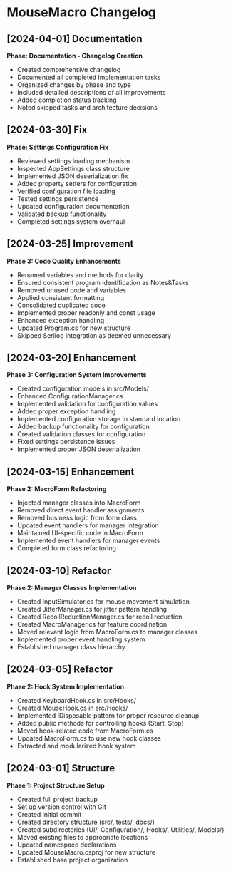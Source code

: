 # MouseMacro Changelog

## [2024-04-01] Documentation
**Phase: Documentation - Changelog Creation**
- Created comprehensive changelog
- Documented all completed implementation tasks
- Organized changes by phase and type
- Included detailed descriptions of all improvements
- Added completion status tracking
- Noted skipped tasks and architecture decisions

## [2024-03-30] Fix
**Phase: Settings Configuration Fix**
- Reviewed settings loading mechanism
- Inspected AppSettings class structure
- Implemented JSON deserialization fix
- Added property setters for configuration
- Verified configuration file loading
- Tested settings persistence
- Updated configuration documentation
- Validated backup functionality
- Completed settings system overhaul

## [2024-03-25] Improvement
**Phase 3: Code Quality Enhancements**
- Renamed variables and methods for clarity
- Ensured consistent program identification as Notes&Tasks
- Removed unused code and variables
- Applied consistent formatting
- Consolidated duplicated code
- Implemented proper readonly and const usage
- Enhanced exception handling
- Updated Program.cs for new structure
- Skipped Serilog integration as deemed unnecessary

## [2024-03-20] Enhancement
**Phase 3: Configuration System Improvements**
- Created configuration models in src/Models/
- Enhanced ConfigurationManager.cs
- Implemented validation for configuration values
- Added proper exception handling
- Implemented configuration storage in standard location
- Added backup functionality for configuration
- Created validation classes for configuration
- Fixed settings persistence issues
- Implemented proper JSON deserialization

## [2024-03-15] Enhancement
**Phase 2: MacroForm Refactoring**
- Injected manager classes into MacroForm
- Removed direct event handler assignments
- Removed business logic from form class
- Updated event handlers for manager integration
- Maintained UI-specific code in MacroForm
- Implemented event handlers for manager events
- Completed form class refactoring

## [2024-03-10] Refactor
**Phase 2: Manager Classes Implementation**
- Created InputSimulator.cs for mouse movement simulation
- Created JitterManager.cs for jitter pattern handling
- Created RecoilReductionManager.cs for recoil reduction
- Created MacroManager.cs for feature coordination
- Moved relevant logic from MacroForm.cs to manager classes
- Implemented proper event handling system
- Established manager class hierarchy

## [2024-03-05] Refactor
**Phase 2: Hook System Implementation**
- Created KeyboardHook.cs in src/Hooks/
- Created MouseHook.cs in src/Hooks/
- Implemented IDisposable pattern for proper resource cleanup
- Added public methods for controlling hooks (Start, Stop)
- Moved hook-related code from MacroForm.cs
- Updated MacroForm.cs to use new hook classes
- Extracted and modularized hook system

## [2024-03-01] Structure
**Phase 1: Project Structure Setup**
- Created full project backup
- Set up version control with Git
- Created initial commit
- Created directory structure (src/, tests/, docs/)
- Created subdirectories (UI/, Configuration/, Hooks/, Utilities/, Models/)
- Moved existing files to appropriate locations
- Updated namespace declarations
- Updated MouseMacro.csproj for new structure
- Established base project organization